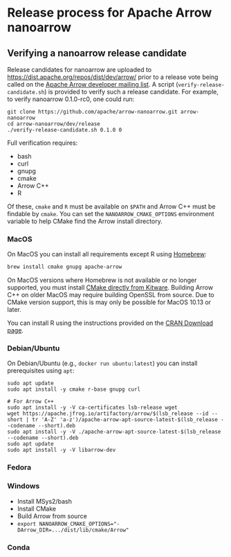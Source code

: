 <!---
  Licensed to the Apache Software Foundation (ASF) under one
  or more contributor license agreements.  See the NOTICE file
  distributed with this work for additional information
  regarding copyright ownership.  The ASF licenses this file
  to you under the Apache License, Version 2.0 (the
  "License"); you may not use this file except in compliance
  with the License.  You may obtain a copy of the License at

    http://www.apache.org/licenses/LICENSE-2.0

  Unless required by applicable law or agreed to in writing,
  software distributed under the License is distributed on an
  "AS IS" BASIS, WITHOUT WARRANTIES OR CONDITIONS OF ANY
  KIND, either express or implied.  See the License for the
  specific language governing permissions and limitations
  under the License.
-->

# Release process for Apache Arrow nanoarrow

## Verifying a nanoarrow release candidate

Release candidates for nanoarrow are uploaded to https://dist.apache.org/repos/dist/dev/arrow/
prior to a release vote being called on the
[Apache Arrow developer mailing list](https://lists.apache.org/list.html?dev@arrow.apache.org).
A script (`verify-release-candidate.sh`) is provided to verify such a release candidate.
For example, to verify nanoarrow 0.1.0-rc0, one could run:

```
git clone https://github.com/apache/arrow-nanoarrow.git arrow-nanoarrow
cd arrow-nanoarrow/dev/release
./verify-release-candidate.sh 0.1.0 0
```

Full verification requires:

- bash
- curl
- gnupg
- cmake
- Arrow C++
- R

Of these, `cmake` and `R` must be available on `$PATH` and Arrow C++ must be findable by `cmake`.
You can set the `NANOARROW_CMAKE_OPTIONS` environment variable to help CMake find the Arrow
install directory.

### MacOS

On MacOS you can install all requirements except R using [Homebrew](https://brew.sh):

```bash
brew install cmake gnupg apache-arrow
```

On MacOS versions where Homebrew is not available or no longer supported, you must
install [CMake directly from Kitware](https://cmake.org/download/). Building Arrow
C++ on older MacOS may require building OpenSSL from source. Due to CMake version
support, this is may only be possible for MacOS 10.13 or later.

You can install R using the instructions provided on the
[CRAN Download page](https://cloud.r-project.org/bin/macosx/).

### Debian/Ubuntu

On Debian/Ubuntu (e.g., `docker run ubuntu:latest`) you can install prerequisites using `apt`:

```
sudo apt update
sudo apt install -y cmake r-base gnupg curl

# For Arrow C++
sudo apt install -y -V ca-certificates lsb-release wget
wget https://apache.jfrog.io/artifactory/arrow/$(lsb_release --id --short | tr 'A-Z' 'a-z')/apache-arrow-apt-source-latest-$(lsb_release --codename --short).deb
sudo apt install -y -V ./apache-arrow-apt-source-latest-$(lsb_release --codename --short).deb
sudo apt update
sudo apt install -y -V libarrow-dev
```

### Fedora

### Windows

- Install MSys2/bash
- Install CMake
- Build Arrow from source
- `export NANOARROW_CMAKE_OPTIONS="-DArrow_DIR=.../dist/lib/cmake/Arrow"`

### Conda
